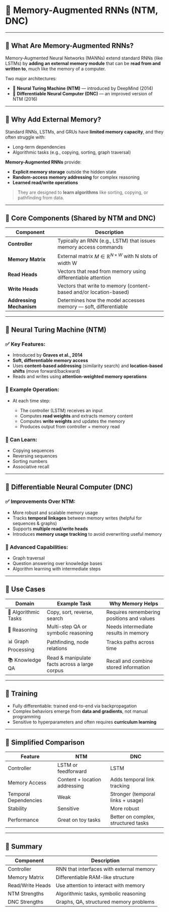 # 🧠 **Memory-Augmented RNNs (NTM, DNC)**

---

## 📘 **What Are Memory-Augmented RNNs?**

Memory-Augmented Neural Networks (MANNs) extend standard RNNs (like LSTMs) by **adding an external memory module** that can be **read from and written to**, much like the memory of a computer.

Two major architectures:

* 🔹 **Neural Turing Machine (NTM)** — introduced by DeepMind (2014)
* 🔹 **Differentiable Neural Computer (DNC)** — an improved version of NTM (2016)

---

## 🧠 **Why Add External Memory?**

Standard RNNs, LSTMs, and GRUs have **limited memory capacity**, and they often struggle with:

* Long-term dependencies
* Algorithmic tasks (e.g., copying, sorting, graph traversal)

**Memory-Augmented RNNs** provide:

* **Explicit memory storage** outside the hidden state
* **Random-access memory addressing** for complex reasoning
* **Learned read/write operations**

> They are designed to **learn algorithms** like sorting, copying, or pathfinding from data.

---

## 🧱 **Core Components (Shared by NTM and DNC)**

| Component                | Description                                                             |
| ------------------------ | ----------------------------------------------------------------------- |
| **Controller**           | Typically an RNN (e.g., LSTM) that issues memory access commands        |
| **Memory Matrix**        | External matrix $M \in \mathbb{R}^{N \times W}$ with N slots of width W |
| **Read Heads**           | Vectors that read from memory using differentiable attention            |
| **Write Heads**          | Vectors that write to memory (content-based and/or location-based)      |
| **Addressing Mechanism** | Determines how the model accesses memory — soft, differentiable         |

---

## 🔢 **Neural Turing Machine (NTM)**

### ✅ Key Features:

* Introduced by **Graves et al., 2014**
* **Soft, differentiable memory access**
* Uses **content-based addressing** (similarity search) and **location-based shifts** (move forward/backward)
* Reads and writes using **attention-weighted memory operations**

### 🧮 Example Operation:

* At each time step:

  * The controller (LSTM) receives an input
  * Computes **read weights** and extracts memory content
  * Computes **write weights** and updates the memory
  * Produces output from controller + memory read

### 🧠 Can Learn:

* Copying sequences
* Reversing sequences
* Sorting numbers
* Associative recall

---

## 🚀 **Differentiable Neural Computer (DNC)**

### ✅ Improvements Over NTM:

* More robust and scalable memory usage
* Tracks **temporal linkages** between memory writes (helpful for sequences & graphs)
* Supports **multiple read/write heads**
* Introduces **memory usage tracking** to avoid overwriting useful memory

### 🧮 Advanced Capabilities:

* Graph traversal
* Question answering over knowledge bases
* Algorithm learning with intermediate steps

---

## 🧰 **Use Cases**

| Domain               | Example Task                                  | Why Memory Helps                          |
| -------------------- | --------------------------------------------- | ----------------------------------------- |
| 🧾 Algorithmic Tasks | Copy, sort, reverse, search                   | Requires remembering positions and values |
| 🧠 Reasoning         | Multi-step QA or symbolic reasoning           | Needs intermediate results in memory      |
| 📊 Graph Processing  | Pathfinding, node relations                   | Tracks paths across time                  |
| 📚 Knowledge QA      | Read & manipulate facts across a large corpus | Recall and combine stored information     |

---

## 🧪 **Training**

* Fully differentiable: trained end-to-end via backpropagation
* Complex behaviors emerge from **data and gradients**, not manual programming
* Sensitive to hyperparameters and often requires **curriculum learning**

---

## 🔧 Simplified Comparison

| Feature               | **NTM**                       | **DNC**                             |
| --------------------- | ----------------------------- | ----------------------------------- |
| Controller            | LSTM or feedforward           | LSTM                                |
| Memory Access         | Content + location addressing | Adds temporal link tracking         |
| Temporal Dependencies | Weak                          | Stronger (temporal links + usage)   |
| Stability             | Sensitive                     | More robust                         |
| Performance           | Great on toy tasks            | Better on complex, structured tasks |

---

## 🧾 Summary

| Component        | Description                              |
| ---------------- | ---------------------------------------- |
| Controller       | RNN that interfaces with external memory |
| Memory Matrix    | Differentiable RAM-like structure        |
| Read/Write Heads | Use attention to interact with memory    |
| NTM Strengths    | Algorithmic tasks, symbolic reasoning    |
| DNC Strengths    | Graphs, QA, structured memory problems   |

